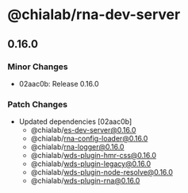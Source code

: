# @chialab/rna-dev-server

## 0.16.0

### Minor Changes

- 02aac0b: Release 0.16.0

### Patch Changes

- Updated dependencies [02aac0b]
  - @chialab/es-dev-server@0.16.0
  - @chialab/rna-config-loader@0.16.0
  - @chialab/rna-logger@0.16.0
  - @chialab/wds-plugin-hmr-css@0.16.0
  - @chialab/wds-plugin-legacy@0.16.0
  - @chialab/wds-plugin-node-resolve@0.16.0
  - @chialab/wds-plugin-rna@0.16.0
